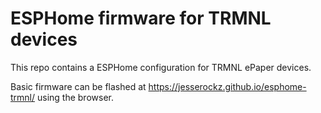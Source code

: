 # ESPHome firmware for TRMNL devices

This repo contains a ESPHome configuration for TRMNL ePaper devices. 

Basic firmware can be flashed at https://jesserockz.github.io/esphome-trmnl/ using the browser.
